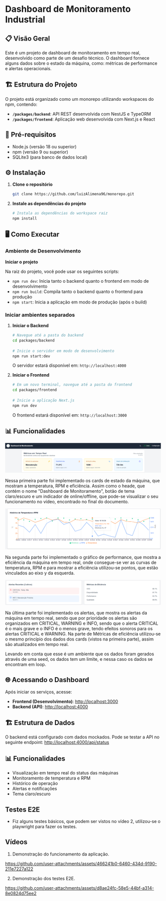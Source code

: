 # Dashboard de Monitoramento Industrial

## 📋 Visão Geral

Este é um projeto de dashboard de monitoramento em tempo real, desenvolvido como parte de um desafio técnico. O dashboard fornece alguns dados sobre o estado da máquina, como: métricas de performance e alertas operacionais.

## 🏗️ Estrutura do Projeto

O projeto está organizado como um monorepo utilizando workspaces do npm, contendo:

- **`/packages/backend`**: API REST desenvolvida com NestJS e TypeORM
- **`/packages/frontend`**: Aplicação web desenvolvida com Next.js e React

## 🚀 Pré-requisitos

- Node.js (versão 18 ou superior)
- npm (versão 9 ou superior)
- SQLite3 (para banco de dados local)

## ⚙️ Instalação

1. **Clone o repositório**
   ```bash
   git clone https://github.com/luizAlimena96/monorepo.git
   ```

2. **Instale as dependências do projeto**
   ```bash
   # Instala as dependências do workspace raiz
   npm install
   ```

## 🖥️ Como Executar

### Ambiente de Desenvolvimento

 **Iniciar o projeto**

Na raiz do projeto, você pode usar os seguintes scripts:

- `npm run dev`: Inicia tanto o backend quanto o frontend em modo de desenvolvimento
- `npm run build`: Compila tanto o backend quanto o frontend para produção
- `npm start`: Inicia a aplicação em modo de produção (após o build)

### Iniciar ambientes separados

1. **Iniciar o Backend**
   ```bash
   # Navegue até a pasta do backend
   cd packages/backend
   
   # Inicie o servidor em modo de desenvolvimento
   npm run start:dev
   ```
   O servidor estará disponível em: `http://localhost:4000`

2. **Iniciar o Frontend**
   ```bash
   # Em um novo terminal, navegue até a pasta do frontend
   cd packages/frontend
   
   # Inicie a aplicação Next.js
   npm run dev
   ```
   O frontend estará disponível em: `http://localhost:3000`

## 📊 Funcionalidades
![alt text](image-1.png)


Nessa primeira parte foi implementado os cards de estado da máquina, que mostram a temperatura, RPM e eficiência. Assim como o heade, que contém o nome "Dashboard de Monitoramento", botão de tema claro/escuro e um indicador de online/offline, que pode-se visualizar o seu funcionamento no vídeo, encontrado no final do documento.

![alt text](image-2.png)

Na segunda parte foi implementado o gráfico de performance, que mostra a eficiência da máquina em tempo real, onde consegue-se ver as curvas de temperatura, RPM e para mostrar a eficiência utilizou-se pontos, que estão vinculados ao eixo y da esquerda.

![alt text](image.png)

Na última parte foi implementado os alertas, que mostra os alertas da máquina em tempo real, sendo que por prioridade os alertas são organizados em CRITICAL, WARNING e INFO, sendo que o alerta CRITICAL é o mais grave e o INFO é o menos grave, tendo efeitos sonoros para os alertas CRITICAL e WARNING. Na parte de Métricas de eficiência utilizou-se o mesmo princípio dos dados dos cards (vistos na primeira parte), assim são atualizados em tempo real.

Levando em conta que esse é um ambiente que os dados foram gerados através de uma seed, os dados tem um limite, e nessa caso os dados se encontram em loop.

## 🌐 Acessando o Dashboard

Após iniciar os serviços, acesse:
- **Frontend (Desenvolvimento)**: [http://localhost:3000](http://localhost:3000)
- **Backend (API)**: [http://localhost:4000](http://localhost:4000)

## 🏗️ Estrutura de Dados

O backend está configurado com dados mockados.
Pode se testar a API no seguinte endpoint: [http://localhost:4000/api/status](http://localhost:4000/api/status)

## 📊 Funcionalidades

- Visualização em tempo real do status das máquinas
- Monitoramento de temperatura e RPM
- Histórico de operação
- Alertas e notificações
- Tema claro/escuro

## Testes E2E

- Fiz alguns testes básicos, que podem ser vistos no vídeo 2, utilizou-se o playwright para fazer os testes.

## Vídeos

1. Demonstração do funcionamento da aplicação.

 
https://github.com/user-attachments/assets/466241b0-6460-434d-9190-211e7227a122


2. Demonstração dos testes E2E.


https://github.com/user-attachments/assets/d8ae24fc-58e5-44bf-a314-8e0824d75ee2


